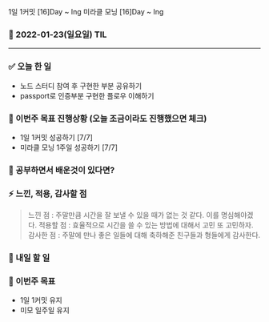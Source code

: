 1일 1커밋 [16]Day ~ Ing
미라클 모닝 [16]Day ~ Ing

### 📆 2022-01-23(일요일) TIL

---

### ✅ 오늘 한 일

- 노드 스터디 참여 후 구현한 부분 공유하기
- passport로 인증부분 구현한 플로우 이해하기

### 🐎 이번주 목표 진행상황 (오늘 조금이라도 진행했으면 체크)

- 1일 1커밋 성공하기 [7/7]
- 미라클 모닝 1주일 성공하기 [7/7]

### 🤔 공부하면서 배운것이 있다면?

>

### ⚡ 느낀, 적용, 감사할 점

> 느낀 점 : 주말만큼 시간을 잘 보낼 수 있을 때가 없는 것 같다. 이를 명심해야겠다.
> 적용할 점 : 효율적으로 시간을 쓸 수 있는 방법에 대해서 고민 또 고민하자.
> 감사한 점 : 주말에 만나 좋은 일들에 대해 축하해준 친구들과 형들에게 감사한다.

### 🚀 내일 할 일

### 🎯 이번주 목표

- 1일 1커밋 유지
- 미모 일주일 유지
